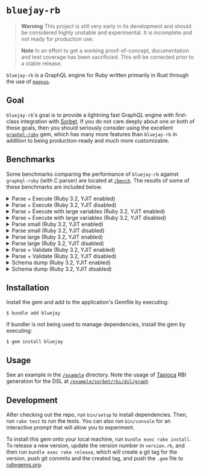 # `bluejay-rb`

> **Warning**
> This project is still very early in its development and should be considered highly unstable and experimental. It is incomplete and not ready for production use.

> **Note**
> In an effort to get a working proof-of-concept, documentation and test coverage has been sacrificied. This will be corrected prior to a stable release.

`bluejay-rb` is a GraphQL engine for Ruby written primarily in Rust through the use of [`magnus`](https://github.com/matsadler/magnus).

## Goal

`bluejay-rb`'s goal is to provide a lightning fast GraphQL engine with first-class integration with [Sorbet](https://sorbet.org/). If you do not care deeply about one or both of these goals, then you should seriously consider using the excellent [`graphql-ruby`](https://graphql-ruby.org) gem, which has many more features than `bluejay-rb` in addition to being production-ready and much more customizable.

## Benchmarks

Some benchmarks comparing the performance of `bluejay-rb` against `graphql-ruby` (with C parser) are located at [`/bench`](/bench). The results of some of these benchmarks are included below.

<!---benchmark result start-->
<details>
  <summary>Parse + Execute (Ruby 3.2, YJIT enabled)</summary>

  ```
  Profiling IPS:
  Warming up --------------------------------------
               graphql   138.000  i/100ms
               bluejay     1.459k i/100ms
  Calculating -------------------------------------
               graphql      1.509k (±12.6%) i/s -      7.452k in   5.012654s
               bluejay     13.503k (± 9.9%) i/s -     67.114k in   5.018226s
  
  Comparison:
               bluejay:    13502.8 i/s
               graphql:     1509.4 i/s - 8.95x  (± 0.00) slower
  
  Profiling Ruby memory allocations:
  Calculating -------------------------------------
               graphql    46.560k memsize (   168.000  retained)
                         421.000  objects (     1.000  retained)
                          12.000  strings (     0.000  retained)
               bluejay     5.256k memsize (   208.000  retained)
                          40.000  objects (     2.000  retained)
                           0.000  strings (     0.000  retained)
  
  Comparison:
               bluejay:       5256 allocated
               graphql:      46560 allocated - 8.86x more
  ```
</details>

<details>
  <summary>Parse + Execute (Ruby 3.2, YJIT disabled)</summary>

  ```
  Profiling IPS:
  Warming up --------------------------------------
               graphql    53.000  i/100ms
               bluejay     1.246k i/100ms
  Calculating -------------------------------------
               graphql    663.251  (±16.3%) i/s -      3.233k in   5.015141s
               bluejay     14.307k (±12.7%) i/s -     71.022k in   5.038985s
  
  Comparison:
               bluejay:    14306.9 i/s
               graphql:      663.3 i/s - 21.57x  (± 0.00) slower
  
  Profiling Ruby memory allocations:
  Calculating -------------------------------------
               graphql    46.560k memsize (    21.752k retained)
                         421.000  objects (   197.000  retained)
                          12.000  strings (    12.000  retained)
               bluejay     5.256k memsize (     5.016k retained)
                          40.000  objects (    34.000  retained)
                           0.000  strings (     0.000  retained)
  
  Comparison:
               bluejay:       5256 allocated
               graphql:      46560 allocated - 8.86x more
  ```
</details>

<details>
  <summary>Parse + Execute with large variables (Ruby 3.2, YJIT enabled)</summary>

  ```
  Profiling IPS:
  Warming up --------------------------------------
               graphql   148.000  i/100ms
               bluejay     1.030k i/100ms
  Calculating -------------------------------------
               graphql      1.278k (±15.5%) i/s -      6.364k in   5.109074s
               bluejay      8.902k (±16.0%) i/s -     44.290k in   5.127437s
  
  Comparison:
               bluejay:     8902.5 i/s
               graphql:     1278.0 i/s - 6.97x  (± 0.00) slower
  
  Profiling Ruby memory allocations:
  Calculating -------------------------------------
               graphql    97.728k memsize (    40.000  retained)
                         885.000  objects (     1.000  retained)
                           6.000  strings (     0.000  retained)
               bluejay    15.640k memsize (    40.000  retained)
                         228.000  objects (     1.000  retained)
                          15.000  strings (     0.000  retained)
  
  Comparison:
               bluejay:      15640 allocated
               graphql:      97728 allocated - 6.25x more
  ```
</details>

<details>
  <summary>Parse + Execute with large variables (Ruby 3.2, YJIT disabled)</summary>

  ```
  Profiling IPS:
  Warming up --------------------------------------
               graphql    72.000  i/100ms
               bluejay   975.000  i/100ms
  Calculating -------------------------------------
               graphql    692.483  (±14.7%) i/s -      3.456k in   5.105534s
               bluejay      8.055k (±11.1%) i/s -     39.975k in   5.024806s
  
  Comparison:
               bluejay:     8054.7 i/s
               graphql:      692.5 i/s - 11.63x  (± 0.00) slower
  
  Profiling Ruby memory allocations:
  Calculating -------------------------------------
               graphql    97.688k memsize (    30.736k retained)
                         884.000  objects (   319.000  retained)
                           6.000  strings (     5.000  retained)
               bluejay    12.600k memsize (   496.000  retained)
                         152.000  objects (     6.000  retained)
                           8.000  strings (     2.000  retained)
  
  Comparison:
               bluejay:      12600 allocated
               graphql:      97688 allocated - 7.75x more
  ```
</details>

<details>
  <summary>Parse small (Ruby 3.2, YJIT enabled)</summary>

  ```
  Profiling IPS:
  Warming up --------------------------------------
               bluejay    33.586k i/100ms
               graphql     6.166k i/100ms
  Calculating -------------------------------------
               bluejay    372.709k (± 2.4%) i/s -      1.881M in   5.049283s
               graphql     63.334k (± 5.4%) i/s -    320.632k in   5.078346s
  
  Comparison:
               bluejay:   372709.2 i/s
               graphql:    63334.0 i/s - 5.88x  (± 0.00) slower
  
  Profiling Ruby memory allocations:
  Calculating -------------------------------------
               bluejay     0.000  memsize (     0.000  retained)
                           0.000  objects (     0.000  retained)
                           0.000  strings (     0.000  retained)
               graphql     6.192k memsize (     2.816k retained)
                          70.000  objects (    37.000  retained)
                           6.000  strings (     6.000  retained)
  
  Comparison:
               bluejay:          0 allocated
               graphql:       6192 allocated - Infx more
  ```
</details>

<details>
  <summary>Parse small (Ruby 3.2, YJIT disabled)</summary>

  ```
  Profiling IPS:
  Warming up --------------------------------------
               bluejay    37.375k i/100ms
               graphql     5.378k i/100ms
  Calculating -------------------------------------
               bluejay    363.767k (± 5.7%) i/s -      1.831M in   5.052379s
               graphql     53.200k (± 5.8%) i/s -    268.900k in   5.074764s
  
  Comparison:
               bluejay:   363766.8 i/s
               graphql:    53200.0 i/s - 6.84x  (± 0.00) slower
  
  Profiling Ruby memory allocations:
  Calculating -------------------------------------
               bluejay     0.000  memsize (     0.000  retained)
                           0.000  objects (     0.000  retained)
                           0.000  strings (     0.000  retained)
               graphql     6.192k memsize (     0.000  retained)
                          70.000  objects (     0.000  retained)
                           6.000  strings (     0.000  retained)
  
  Comparison:
               bluejay:          0 allocated
               graphql:       6192 allocated - Infx more
  ```
</details>

<details>
  <summary>Parse large (Ruby 3.2, YJIT enabled)</summary>

  ```
  Profiling IPS:
  Warming up --------------------------------------
               bluejay   161.000  i/100ms
               graphql    24.000  i/100ms
  Calculating -------------------------------------
               bluejay      1.905k (± 2.7%) i/s -      9.660k in   5.075560s
               graphql    261.200  (±10.3%) i/s -      1.296k in   5.037454s
  
  Comparison:
               bluejay:     1904.7 i/s
               graphql:      261.2 i/s - 7.29x  (± 0.00) slower
  
  Profiling Ruby memory allocations:
  Calculating -------------------------------------
               bluejay     0.000  memsize (     0.000  retained)
                           0.000  objects (     0.000  retained)
                           0.000  strings (     0.000  retained)
               graphql     1.425M memsize (   556.448k retained)
                          16.001k objects (     7.541k retained)
                          50.000  strings (    50.000  retained)
  
  Comparison:
               bluejay:          0 allocated
               graphql:    1425400 allocated - Infx more
  ```
</details>

<details>
  <summary>Parse large (Ruby 3.2, YJIT disabled)</summary>

  ```
  Profiling IPS:
  Warming up --------------------------------------
               bluejay   188.000  i/100ms
               graphql    22.000  i/100ms
  Calculating -------------------------------------
               bluejay      1.985k (± 4.0%) i/s -      9.964k in   5.027172s
               graphql    259.536  (± 3.1%) i/s -      1.298k in   5.006371s
  
  Comparison:
               bluejay:     1985.3 i/s
               graphql:      259.5 i/s - 7.65x  (± 0.00) slower
  
  Profiling Ruby memory allocations:
  Calculating -------------------------------------
               bluejay     0.000  memsize (     0.000  retained)
                           0.000  objects (     0.000  retained)
                           0.000  strings (     0.000  retained)
               graphql     1.425M memsize (     0.000  retained)
                          16.001k objects (     0.000  retained)
                          50.000  strings (     0.000  retained)
  
  Comparison:
               bluejay:          0 allocated
               graphql:    1425400 allocated - Infx more
  ```
</details>

<details>
  <summary>Parse + Validate (Ruby 3.2, YJIT enabled)</summary>

  ```
  Profiling IPS:
  Warming up --------------------------------------
               graphql   500.000  i/100ms
               bluejay     5.722k i/100ms
  Calculating -------------------------------------
               graphql      4.419k (±10.5%) i/s -     22.000k in   5.040646s
               bluejay     53.549k (± 8.0%) i/s -    268.934k in   5.058196s
  
  Comparison:
               bluejay:    53549.0 i/s
               graphql:     4418.7 i/s - 12.12x  (± 0.00) slower
  
  Profiling Ruby memory allocations:
  Calculating -------------------------------------
               graphql    33.392k memsize (    12.200k retained)
                         383.000  objects (   152.000  retained)
                          17.000  strings (    13.000  retained)
               bluejay    40.000  memsize (    40.000  retained)
                           1.000  objects (     1.000  retained)
                           0.000  strings (     0.000  retained)
  
  Comparison:
               bluejay:         40 allocated
               graphql:      33392 allocated - 834.80x more
  ```
</details>

<details>
  <summary>Parse + Validate (Ruby 3.2, YJIT disabled)</summary>

  ```
  Profiling IPS:
  Warming up --------------------------------------
               graphql   321.000  i/100ms
               bluejay     5.736k i/100ms
  Calculating -------------------------------------
               graphql      3.138k (± 3.2%) i/s -     15.729k in   5.016910s
               bluejay     57.553k (± 1.2%) i/s -    292.536k in   5.083639s
  
  Comparison:
               bluejay:    57552.7 i/s
               graphql:     3138.5 i/s - 18.34x  (± 0.00) slower
  
  Profiling Ruby memory allocations:
  Calculating -------------------------------------
               graphql    33.304k memsize (    12.320k retained)
                         381.000  objects (   155.000  retained)
                          15.000  strings (    13.000  retained)
               bluejay    40.000  memsize (    40.000  retained)
                           1.000  objects (     1.000  retained)
                           0.000  strings (     0.000  retained)
  
  Comparison:
               bluejay:         40 allocated
               graphql:      33304 allocated - 832.60x more
  ```
</details>

<details>
  <summary>Schema dump (Ruby 3.2, YJIT enabled)</summary>

  ```
  Profiling IPS:
  Warming up --------------------------------------
               graphql   193.000  i/100ms
               bluejay     4.737k i/100ms
  Calculating -------------------------------------
               graphql      2.081k (± 2.5%) i/s -     10.422k in   5.010179s
               bluejay     48.945k (± 2.6%) i/s -    246.324k in   5.036105s
  
  Comparison:
               bluejay:    48944.7 i/s
               graphql:     2081.4 i/s - 23.51x  (± 0.00) slower
  
  Profiling Ruby memory allocations:
  Calculating -------------------------------------
               graphql    77.788k memsize (     0.000  retained)
                         755.000  objects (     0.000  retained)
                          50.000  strings (     0.000  retained)
               bluejay   699.000  memsize (     0.000  retained)
                           1.000  objects (     0.000  retained)
                           1.000  strings (     0.000  retained)
  
  Comparison:
               bluejay:        699 allocated
               graphql:      77788 allocated - 111.28x more
  ```
</details>

<details>
  <summary>Schema dump (Ruby 3.2, YJIT disabled)</summary>

  ```
  Profiling IPS:
  Warming up --------------------------------------
               graphql   159.000  i/100ms
               bluejay     4.896k i/100ms
  Calculating -------------------------------------
               graphql      1.572k (± 3.3%) i/s -      7.950k in   5.061772s
               bluejay     48.191k (± 3.0%) i/s -    244.800k in   5.084702s
  
  Comparison:
               bluejay:    48190.8 i/s
               graphql:     1572.4 i/s - 30.65x  (± 0.00) slower
  
  Profiling Ruby memory allocations:
  Calculating -------------------------------------
               graphql    77.884k memsize (   675.000  retained)
                         755.000  objects (    10.000  retained)
                          50.000  strings (     7.000  retained)
               bluejay   699.000  memsize (     0.000  retained)
                           1.000  objects (     0.000  retained)
                           1.000  strings (     0.000  retained)
  
  Comparison:
               bluejay:        699 allocated
               graphql:      77884 allocated - 111.42x more
  ```
</details>
<!---benchmark result end-->

## Installation

Install the gem and add to the application's Gemfile by executing:

    $ bundle add bluejay

If bundler is not being used to manage dependencies, install the gem by executing:

    $ gem install bluejay

## Usage

See an example in the [`/example`](/example) directory. Note the usage of [Tapioca](https://github.com/Shopify/tapioca) RBI generation for the DSL at [`/example/sorbet/rbi/dsl/graph`](/example/sorbet/rbi/dsl/graph)

## Development

After checking out the repo, run `bin/setup` to install dependencies. Then, run `rake test` to run the tests. You can also run `bin/console` for an interactive prompt that will allow you to experiment.

To install this gem onto your local machine, run `bundle exec rake install`. To release a new version, update the version number in `version.rb`, and then run `bundle exec rake release`, which will create a git tag for the version, push git commits and the created tag, and push the `.gem` file to [rubygems.org](https://rubygems.org).
